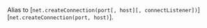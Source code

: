 <!-- YAML
added: v0.1.90
-->

Alias to
[`net.createConnection(port[, host][, connectListener])`][`net.createConnection(port, host)`].

